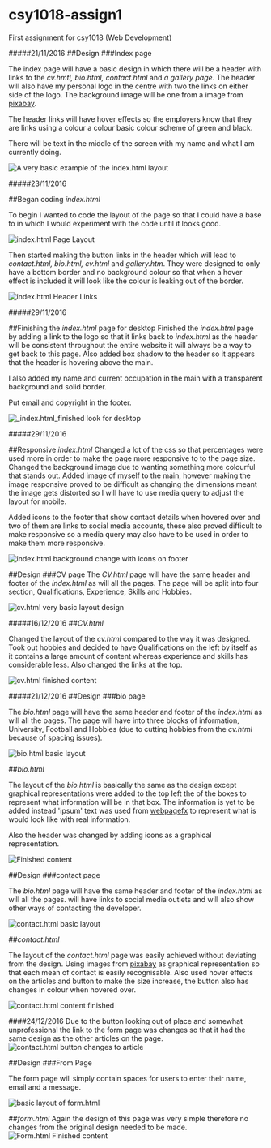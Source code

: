 # csy1018-assign1
First assignment for csy1018 (Web Development)

#####21/11/2016
##Design
###Index page

The index page will have a basic design in which there will be a header with links to the _cv.hmtl, bio.html, contact.html_ and _a gallery page_. The header will also have my personal logo in the centre with two the links on either side of the logo. The background image will be one from a image from [pixabay](https://pixabay.com/).

The header links will have hover effects so the employers know that they are links using a colour a colour basic colour scheme of green and black. 

There will be text in the middle of the screen with my name and what I am currently doing.

![A very basic example of the _index.html_ layout](https://i.gyazo.com/9dbdebda027921a148bbee8494b51bb4.png) 



#####23/11/2016

##Began coding _index.html_

To begin I wanted to code the layout of the page so that I could have a base to in which I would experiment with the code until it looks good.

![_index.html_ Page Layout](https://i.gyazo.com/2067f6e63442b60d44acc6831788ab93.png)

Then started making the button links in the header which will lead to _contact.html, bio.html, cv.html_ and _gallery.htm_. They were designed to only have a  bottom border and no background colour so that when a hover effect is included it will look like the colour is leaking out of the border. 

![_index.html_ Header Links](https://i.gyazo.com/2f93ec8f82bc1c2dba768984523c7763.jpg)



#####29/11/2016

##Finishing the _index.html_ page for desktop
Finished the _index.html_ page by adding a link to the logo so that it links back to _index.html_ as the header will be consistent throughout the entire website it will always be a way to get back to this page. Also added box shadow to the header so it appears that the header is hovering above the main. 

I also added my name and current occupation in the main with a transparent background and solid border.

Put email and copyright in the footer.

![_index.html_finished look for desktop](https://i.gyazo.com/2d379ab91af54c54e435145ccb8e4d99.jpg)


#####29/11/2016

##Responsive _index.html_
Changed a lot of the css so that percentages were used more in order to make the page more responsive to to the page size. Changed the background image due to wanting something more colourful that stands out.
Added image of myself to the main, however making the image responsive proved to be difficult as changing the dimensions meant the image gets distorted so I will have to use media query to adjust the layout for mobile.

Added icons to the footer that show contact details when hovered over and two of them are links to social media accounts, these also proved difficult to make responsive so a media query may also have to be used in order to make them more responsive.

![_index.html_ background change with icons on footer](https://i.gyazo.com/e4d72521d628d14f8ca71fcfd8fec3bd.jpg)

##Design
###CV page
The _CV.html_ page will have the same header and footer of the _index.html_ as will all the pages. The page will be split into four section, Qualifications, Experience, Skills and Hobbies. 

![_cv.html_ very basic layout design](https://i.gyazo.com/a3e86735f46ce24866d47274c9353d71.png)


#####16/12/2016
##_CV.html_

Changed the layout of the _cv.html_ compared to the way it was designed. Took out hobbies and decided to have Qualifications on the left by itself as it contains a large amount of content whereas experience and skills has considerable less. Also changed the links at the top.

![_cv.html_ finished content](https://i.gyazo.com/a50ce2165ca6f92945c947fea327b2ee.jpg)

#####21/12/2016
##Design
###bio page

The _bio.html_ page will have the same header and footer of the _index.html_ as will all the pages. The page will have into three blocks of information, University, Football and Hobbies (due to cutting hobbies from the _cv.html_ because of spacing issues). 

![_bio.html_ basic layout](https://i.gyazo.com/ce178b3c3fb384c9608717eacdbd43a0.png)

##_bio.html_

The layout of the _bio.html_ is basically the same as the design except graphical representations were added to the top left the of the boxes to represent what information will be in that box. The information is yet to be added instead 'ipsum' text was used from [webpagefx](http://www.webpagefx.com/web-design/html-ipsum/) to represent what is would look like with real information.

Also the header was changed by adding icons as a graphical representation.

![Finished content](https://i.gyazo.com/c7017a4b84c91eef9889d4764adcf7ad.jpg)

##Design
###contact page

The _bio.html_ page will have the same header and footer of the _index.html_ as will all the pages. will have links to social media outlets and will also show other ways of contacting the developer. 

![_contact.html_ basic layout](https://i.gyazo.com/c7356cc13115cd8681e8156097a84ad0.png)

##_contact.html_

The layout of the _contact.html_ page was easily achieved without deviating from the design. Using images from [pixabay](https://pixabay.com/) as graphical representation so that each mean of contact is easily recognisable. Also used hover effects on the articles and button to make the size increase, the button also has changes in colour when hovered over.

![_contact.html_ content finished](https://i.gyazo.com/c58e751a0d152330b7726e3cde73907b.jpg)

####24/12/2016
Due to the button looking out of place and somewhat unprofessional the link to the form page was changes so that it had the same design as the other articles on the page. 
 ![_contact.html_ button changes to article](https://i.gyazo.com/124faa6588fe61f91af4be86529e581e.jpg)

##Design
###From Page

The form page will simply contain spaces for users to enter their name, email and a message.

![basic layout of _form.html_](https://i.gyazo.com/6f02fa78e0688b938f58e6141fb7d31a.png)

##_form.html_
Again the design of this page was very simple therefore no changes from the original design needed to be made.
![_Form.html_ Finished content](https://i.gyazo.com/7d135a06b20d7385cac72ca48580936f.png)
